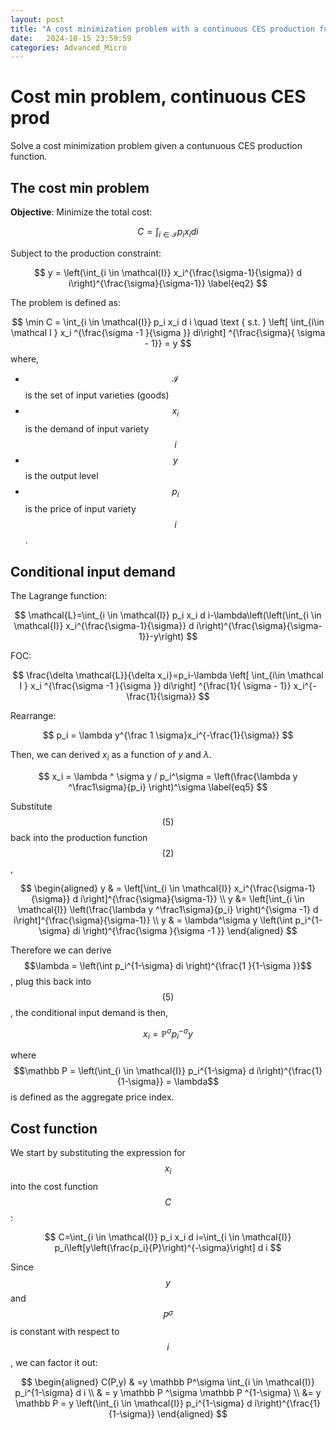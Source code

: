 ```yaml
---
layout: post
title: "A cost minimization problem with a continuous CES production function"
date:   2024-10-15 23:59:59
categories: Advanced_Micro
---
```


# Cost min problem, continuous CES prod

Solve a cost minimization problem given a contunuous CES production function.


## The cost min problem

**Objective**: Minimize the total cost:

$$
C=\int_{i \in \mathcal{I}} p_i x_i d i
$$


Subject to the production constraint:

$$
y = \left(\int_{i \in \mathcal{I}} x_i^{\frac{\sigma-1}{\sigma}} d i\right)^{\frac{\sigma}{\sigma-1}}
\label{eq2}
$$

The problem is defined as:

$$
\min C = \int_{i \in \mathcal{I}} p_i x_i d i \quad \text { s.t. } \left[ \int_{i\in \mathcal I } x_i ^{\frac{\sigma -1 }{\sigma }} di\right] ^{\frac{\sigma}{ \sigma - 1}} = y
$$
where, 

- $$\mathcal I$$ is the set of input varieties (goods)
- $$x_i$$ is the demand of input variety $$i$$
- $$y$$ is the output level
- $$p_i$$ is the price of input variety $$i$$.



## Conditional input demand

The Lagrange function:

$$
\mathcal{L}=\int_{i \in \mathcal{I}} p_i x_i d i-\lambda\left(\left(\int_{i \in \mathcal{I}} x_i^{\frac{\sigma-1}{\sigma}} d i\right)^{\frac{\sigma}{\sigma-1}}-y\right)
$$

FOC:

$$
\frac{\delta \mathcal{L}}{\delta x_i}=p_i-\lambda \left[ \int_{i\in \mathcal I } x_i ^{\frac{\sigma -1 }{\sigma }} di\right] ^{\frac{1}{ \sigma - 1}} x_i^{-\frac{1}{\sigma}}
$$

Rearrange:

$$
p_i = \lambda y^{\frac 1 \sigma}x_i^{-\frac{1}{\sigma}}
$$

Then, we can derived $x_i$ as a function of $y$ and $\lambda$. 

$$
x_i = \lambda ^ \sigma y / p_i^\sigma = \left(\frac{\lambda y ^\frac1\sigma}{p_i} \right)^\sigma
\label{eq5}
$$

Substitute $$(5)$$ back into the production function $$(2)$$, 

$$
\begin{aligned}
y & = \left[\int_{i \in \mathcal{I}} x_i^{\frac{\sigma-1}{\sigma}} d i\right]^{\frac{\sigma}{\sigma-1}} \\
y &=  \left[\int_{i \in \mathcal{I}} \left(\frac{\lambda y ^\frac1\sigma}{p_i}  \right)^{\sigma -1} d i\right]^{\frac{\sigma}{\sigma-1}} \\
y & = \lambda^\sigma y  \left(\int p_i^{1-\sigma} di \right)^{\frac{\sigma }{\sigma -1 }}
\end{aligned}
$$

Therefore we can derive $$\lambda =  \left(\int p_i^{1-\sigma} di \right)^{\frac{1 }{1-\sigma }}$$, plug this back into $$(5)$$, the conditional input demand is then, 

$$
x_i = \mathbb P ^\sigma p_i^{-\sigma } y
$$

where $$\mathbb P = \left(\int_{i \in \mathcal{I}} p_i^{1-\sigma} d i\right)^{\frac{1}{1-\sigma}} = \lambda$$ is defined as the aggregate price index. 



## Cost function

We start by substituting the expression for $$x_i$$ into the cost function $$C$$ :

$$
C=\int_{i \in \mathcal{I}} p_i x_i d i=\int_{i \in \mathcal{I}} p_i\left[y\left(\frac{p_i}{P}\right)^{-\sigma}\right] d i
$$

Since $$y$$ and $$P^\sigma$$ is constant with respect to $$i$$, we can factor it out:

$$
\begin{aligned}
C(P,y) & =y \mathbb P^\sigma \int_{i \in \mathcal{I}} p_i^{1-\sigma} d i \\ 
& = y \mathbb P ^\sigma \mathbb P ^{1-\sigma} \\ 
&= y \mathbb P = y \left(\int_{i \in \mathcal{I}} p_i^{1-\sigma} d i\right)^{\frac{1}{1-\sigma}}
\end{aligned}
$$
